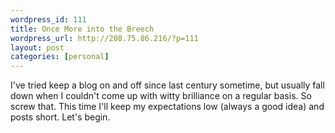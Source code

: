 ```yaml
--- 
wordpress_id: 111
title: Once More into the Breech
wordpress_url: http://208.75.86.216/?p=111
layout: post
categories: [personal]
---
```

I've tried keep a blog on and off since last century sometime, but usually fall down when I couldn't come up with witty brilliance on a regular basis. So screw that. This time I'll keep my expectations low (always a good idea) and posts short. Let's begin.
